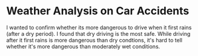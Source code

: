# Weather Analysis on Car Accidents
I wanted to confirm whether its more dangerous to drive when it first rains (after a dry period). I found that dry driving is the most safe. While driving after it first rains is more dangerous than dry condtions, it's hard to tell whether it's more dangerous than moderately wet conditions.
